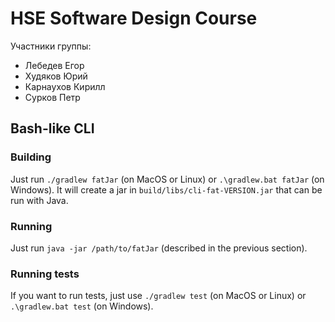 # HSE Software Design Course

Участники группы:
* Лебедев Егор
* Худяков Юрий
* Карнаухов Кирилл
* Сурков Петр

## Bash-like CLI

### Building

Just run `./gradlew fatJar` (on MacOS or Linux) or `.\gradlew.bat fatJar` (on Windows).
It will create a jar in `build/libs/cli-fat-VERSION.jar` that can be run with Java.

### Running

Just run `java -jar /path/to/fatJar` (described in the previous section).

### Running tests

If you want to run tests, just use `./gradlew test` (on MacOS or Linux) or `.\gradlew.bat test` (on Windows).
